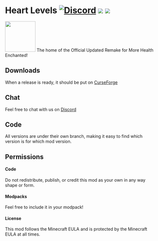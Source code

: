 Heart Levels [![Discord](https://img.shields.io/discord/315928463393423362.svg?label=Chat&colorB=2D2D2D&colorA=E04E14)](https://discord.gg/TJpmzTn) ![](http://cf.way2muchnoise.eu/full_heart-levels_Downloads.svg) ![](http://cf.way2muchnoise.eu/versions/heart-levels.svg)
=============
<img width=100px src="https://media-elerium.cursecdn.com/avatars/109/257/636378365565580241.png"/>
The home of the Official Updated Remake for More Health Enchanted!

## Downloads
When a release is ready, it should be put on [CurseForge](https://minecraft.curseforge.com/projects/heart-levels)

## Chat
Feel free to chat with us on [Discord](https://discord.gg/TJpmzTn)

## Code
All versions are under their own branch, making it easy to find which version is for which mod version.

## Permissions
#### Code
Do not redistribute, publish, or credit this mod as your own in any way shape or form.

#### Modpacks
Feel free to include it in your modpack!

#### License
This mod follows the Minecraft EULA and is protected by the Minecraft EULA at all times.
